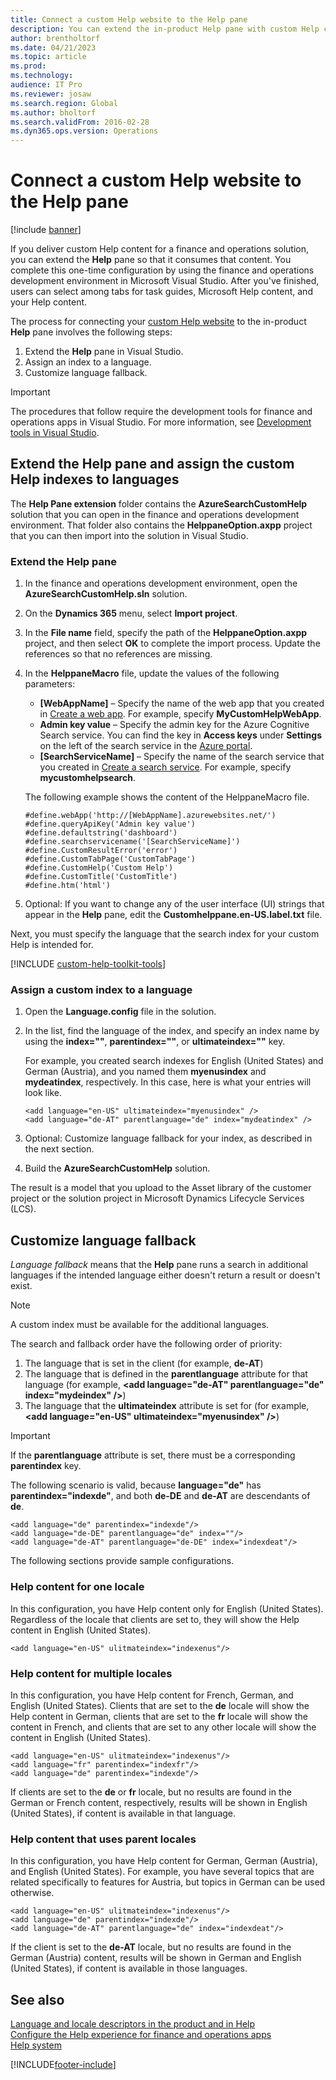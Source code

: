 ```yaml
---
title: Connect a custom Help website to the Help pane
description: You can extend the in-product Help pane with custom Help content.
author: brentholtorf
ms.date: 04/21/2023
ms.topic: article
ms.prod: 
ms.technology: 
audience: IT Pro
ms.reviewer: josaw
ms.search.region: Global
ms.author: bholtorf
ms.search.validFrom: 2016-02-28
ms.dyn365.ops.version: Operations
---
```


# Connect a custom Help website to the Help pane

[!include [banner](../includes/banner.md)]

If you deliver custom Help content for a finance and operations solution, you can extend the **Help** pane so that it consumes that content. You complete this one-time configuration by using the finance and operations development environment in Microsoft Visual Studio. After you've finished, users can select among tabs for task guides, Microsoft Help content, and your Help content.

The process for connecting your [custom Help website](custom-help-overview.md#custom-help-sites) to the in-product **Help** pane involves the following steps:

1. Extend the **Help** pane in Visual Studio.
2. Assign an index to a language.
3. Customize language fallback.

> [!IMPORTANT]
> The procedures that follow require the development tools for finance and operations apps in Visual Studio. For more information, see [Development tools in Visual Studio](../dev-tools/development-tools-overview.md).

## <a name="extendhelppane"></a>Extend the Help pane and assign the custom Help indexes to languages

The **Help Pane extension** folder contains the **AzureSearchCustomHelp** solution that you can open in the finance and operations development environment. That folder also contains the **HelppaneOption.axpp** project that you can then import into the solution in Visual Studio.

### Extend the Help pane

1. In the finance and operations development environment, open the **AzureSearchCustomHelp.sln** solution.
2. On the **Dynamics 365** menu, select **Import project**.
3. In the **File name** field, specify the path of the **HelppaneOption.axpp** project, and then select **OK** to complete the import process. Update the references so that no references are missing.
4. In the **HelppaneMacro** file, update the values of the following parameters:

    - **\[WebAppName\]** – Specify the name of the web app that you created in [Create a web app](walkthrough-help-azure.md#webapp). For example, specify **MyCustomHelpWebApp**.
    - **Admin key value** – Specify the admin key for the Azure Cognitive Search service. You can find the key in **Access keys** under **Settings** on the left of the search service in the [Azure portal](https://portal.azure.com/).
    - **\[SearchServiceName\]** – Specify the name of the search service that you created in [Create a search service](walkthrough-help-azure.md#searchservice). For example, specify **mycustomhelpsearch**.

    The following example shows the content of the HelppaneMacro file.

    ```
    #define.webApp('http://[WebAppName].azurewebsites.net/')
    #define.queryApiKey('Admin key value')
    #define.defaultstring('dashboard')
    #define.searchservicename('[SearchServiceName]')
    #define.CustomResultError('error')
    #define.CustomTabPage('CustomTabPage')
    #define.CustomHelp('Custom Help')
    #define.CustomTitle('CustomTitle')
    #define.htm('html')
    ```

5. Optional: If you want to change any of the user interface (UI) strings that appear in the **Help** pane, edit the **Customhelppane.en-US.label.txt** file.

Next, you must specify the language that the search index for your custom Help is intended for.

[!INCLUDE [custom-help-toolkit-tools](../includes/custom-help-toolkit-tools.md)]

### Assign a custom index to a language

1. Open the **Language.config** file in the solution.
2. In the list, find the language of the index, and specify an index name by using the **index=""**, **parentindex=""**, or **ultimateindex=""** key.

    For example, you created search indexes for English (United States) and German (Austria), and you named them **myenusindex** and **mydeatindex**, respectively. In this case, here is what your entries will look like.

    ```
    <add language="en-US" ultimateindex="myenusindex" />
    <add language="de-AT" parentlanguage="de" index="mydeatindex" />
    ```

3. Optional: Customize language fallback for your index, as described in the next section.
4. Build the **AzureSearchCustomHelp** solution.

The result is a model that you upload to the Asset library of the customer project or the solution project in Microsoft Dynamics Lifecycle Services (LCS).

## Customize language fallback

*Language fallback* means that the **Help** pane runs a search in additional languages if the intended language either doesn't return a result or doesn't exist.

> [!NOTE]
> A custom index must be available for the additional languages.

The search and fallback order have the following order of priority:

1. The language that is set in the client (for example, **de-AT**)
2. The language that is defined in the **parentlanguage** attribute for that language (for example, **\<add language="de-AT" parentlanguage="de" index="mydeindex" /\>**)
3. The language that the **ultimateindex** attribute is set for (for example, **\<add language="en-US" ultimateindex="myenusindex" /\>**)

> [!IMPORTANT]
> If the **parentlanguage** attribute is set, there must be a corresponding **parentindex** key.

The following scenario is valid, because **language="de"** has **parentindex="indexde"**, and both **de-DE** and **de-AT** are descendants of **de**.

```
<add language="de" parentindex="indexde"/>
<add language="de-DE" parentlanguage="de" index=""/>
<add language="de-AT" parentlanguage="de-DE" index="indexdeat"/>
```

The following sections provide sample configurations.

### Help content for one locale

In this configuration, you have Help content only for English (United States). Regardless of the locale that clients are set to, they will show the Help content in English (United States).

```
<add language="en-US" ulitmateindex="indexenus"/>
```

### Help content for multiple locales

In this configuration, you have Help content for French, German, and English (United States). Clients that are set to the **de** locale will show the Help content in German, clients that are set to the **fr** locale will show the content in French, and clients that are set to any other locale will show the content in English (United States).

```
<add language="en-US" ulitmateindex="indexenus"/>
<add language="fr" parentindex="indexfr"/>
<add language="de" parentindex="indexde"/>
```

If clients are set to the **de** or **fr** locale, but no results are found in the German or French content, respectively, results will be shown in English (United States), if content is available in that language.

### Help content that uses parent locales

In this configuration, you have Help content for German, German (Austria), and English (United States). For example, you have several topics that are related specifically to features for Austria, but topics in German can be used otherwise.

```
<add language="en-US" ulitmateindex="indexenus"/>
<add language="de" parentindex="indexde"/>
<add language="de-AT" parentlanguage="de" index="indexdeat"/>
```

If the client is set to the **de-AT** locale, but no results are found in the German (Austria) content, results will be shown in German and English (United States), if content is available in those languages.

## See also

[Language and locale descriptors in the product and in Help](language-locale.md)  
[Configure the Help experience for finance and operations apps](../../fin-ops/get-started/help-connect.md)  
[Help system](../../fin-ops/get-started/help-overview.md)

[!INCLUDE[footer-include](../../../includes/footer-banner.md)]
